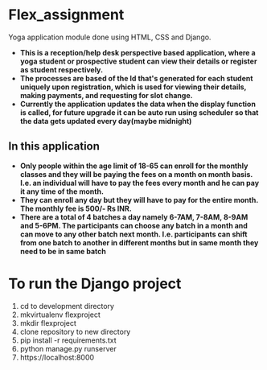 # Flex_assignment
Yoga application module done using HTML, CSS and Django.
 
* **This is a reception/help desk perspective based application, where a yoga student or prospective student can view their details or register as student respectively.**
* **The processes are based of the Id that's generated for each student uniquely upon registration, which is used for viewing their details, making payments, and requesting for slot change.**
* **Currently the application updates the data when the display function is called, for future upgrade it can be auto run using scheduler so that the data gets updated every day(maybe midnight)**

 
 ## In this application
* **Only people within the age limit of 18-65 can enroll for the monthly classes and they will
be paying the fees on a month on month basis. I.e. an individual will have to pay the fees
every month and he can pay it any time of the month.**
* **They can enroll any day but they will have to pay for the entire month. The monthly fee is
500/- Rs INR.**
* **There are a total of 4 batches a day namely 6-7AM, 7-8AM, 8-9AM and 5-6PM. The
participants can choose any batch in a month and can move to any other batch next
month. I.e. participants can shift from one batch to another in different months but in
same month they need to be in same batch**

# To run the Django project 

1) cd to development directory
2) mkvirtualenv flexproject
3) mkdir flexproject
4) clone repository to new directory
5) pip install -r requirements.txt
6) python manage.py runserver
7) https://localhost:8000 
